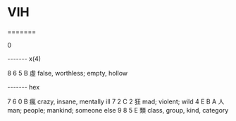 # VIH
=======

0

-------    x(4)

8 6 5 B    虛 false, worthless; empty, hollow

-------    hex

7 6 0 B    瘋 crazy, insane, mentally ill
7 2 C 2    狂 mad; violent; wild
4 E B A    人 man; people; mankind; someone else
9 8 5 E    類 class, group, kind, category
